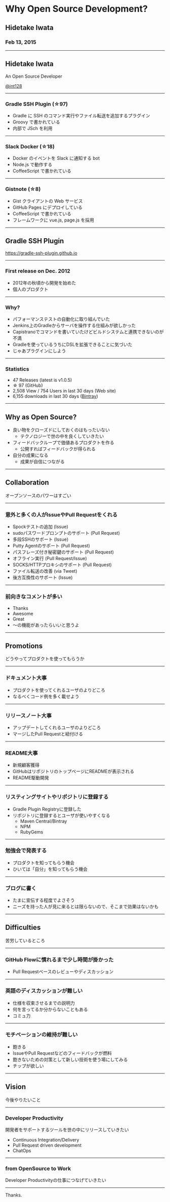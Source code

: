 # Why Open Source Development?
## Hidetake Iwata
### Feb 13, 2015

---
## Hidetake Iwata
An Open Source Developer

[@int128](https://github.com/int128)

---
### Gradle SSH Plugin (&star;97)
* Gradle に SSH のコマンド実行やファイル転送を追加するプラグイン
* Groovy で書かれている
* 内部で JSch を利用

---
### Slack Docker (&star;18)
* Docker のイベントを Slack に通知する bot
* Node.js で動作する
* CoffeeScript で書かれている

---
### Gistnote (&star;8)
* Gist クライアントの Web サービス
* GitHub Pages にデプロイしている
* CoffeeScript で書かれている
* フレームワークに vue.js, page.js を採用

---
## Gradle SSH Plugin

https://gradle-ssh-plugin.github.io

---
### First release on Dec. 2012
* 2012年の秋頃から開発を始めた
* 個人のプロダクト

---
### Why?
* パフォーマンステストの自動化に取り組んでいた
* Jenkins上のGradleからサーバを操作する仕組みが欲しかった
* Capistranoでコマンドを書いていたけどビルドシステムと連携できないのが不満
* Gradleを使っているうちにDSLを拡張できることに気づいた
* じゃあプラグインにしよう

---
### Statistics
* 47 Releases (latest is v1.0.5)
* &star; 97 (GitHub)
* 2,508 View / 754 Users in last 30 days (Web site)
* 6,155 downloads in last 30 days ([Bintray](https://bintray.com/int128/maven/gradle-ssh-plugin/view#statistics))

---
## Why as Open Source?

* 良い物をクローズドにしておくのはもったいない
  * テクノロジーで世の中を良くしていきたい
* フィードバックループで価値あるプロダクトを作る
  * 公開すればフィードバックが得られる
* 自分の成果になる
  * 成果が自信につながる

---
## Collaboration
オープンソースのパワーはすごい

---
### 意外と多くの人がIssueやPull Requestをくれる
* Spockテストの追加 (Issue)
* sudoパスワードプロンプトのサポート (Pull Request)
* 多段SSHのサポート (Issue)
* Putty Agentのサポート (Pull Request)
* パスフレーズ付き秘密鍵のサポート (Pull Request)
* オフライン実行 (Pull Request/Issue)
* SOCKS/HTTPプロキシのサポート (Pull Request)
* ファイル転送の改善 (via Tweet)
* 後方互換性のサポート (Issue)

---
### 前向きなコメントが多い
* Thanks
* Awesome
* Great
* ～の機能があったらいいと思うよ

---
## Promotions
どうやってプロダクトを使ってもらうか

---
### ドキュメント大事
* プロダクトを使ってくれるユーザのよりどころ
* なるべくコード例を多く載せよう

---
### リリースノート大事
* アップデートしてくれるユーザのよりどころ
* マージしたPull Requestと紐付ける

---
### README大事
* 新規顧客獲得
* GitHubはリポジトリのトップページにREADMEが表示される
* README駆動開発

---
### リスティングサイトやリポジトリに登録する
* Gradle Plugin Registryに登録した
* リポジトリに登録するとユーザが使いやすくなる
  * Maven Central/Bintray
  * NPM
  * RubyGems

---
### 勉強会で発表する
* プロダクトを知ってもらう機会
* ひいては「自分」を知ってもらう機会

---
### ブログに書く
* たまに宣伝する程度でよさそう
* ニーズを持った人が見に来るとは限らないので、そこまで効果はないかも

---
## Difficulties
苦労しているところ

---
### GitHub Flowに慣れるまで少し時間が掛かった
* Pull Requestベースのレビューやディスカッション

---
### 英語のディスカッションが難しい
* 仕様を収束させるまでの説明力
* 何を言ってるか分からないこともある
* コミュ力

---
### モチベーションの維持が難しい
* 飽きる
* IssueやPull Requestなどのフィードバックが燃料
* 飽きないための対策として新しい技術を使う場にしてみる
* チップが欲しい

---
## Vision
今後やりたいこと

---
### Developer Productivity
開発者をサポートするツールを世の中にリリースしていきたい

* Continuous Integration/Delivery
* Pull Request driven development
* ChatOps
---
### from OpenSource to Work
Developer Productivityの仕事につなげていきたい


---
Thanks.

